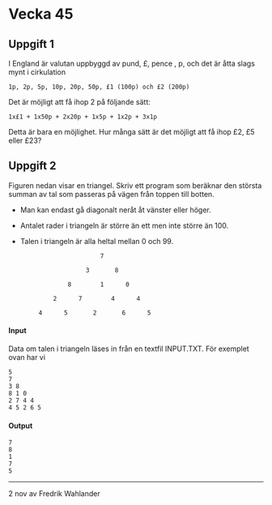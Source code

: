 # __Vecka 45__

## Uppgift 1

I England är valutan uppbyggd av pund, £, pence , p, och det är åtta slags mynt i cirkulation

	1p, 2p, 5p, 10p, 20p, 50p, £1 (100p) och £2 (200p)

Det är möjligt att få ihop 2 på följande sätt:

    1x£1 + 1x50p + 2x20p + 1x5p + 1x2p + 3x1p

Detta är bara en möjlighet. Hur många sätt är det möjligt att få ihop £2, £5 eller £23?

## Uppgift 2

Figuren nedan visar en triangel. Skriv ett program som beräknar den största summan av tal som passeras på vägen från toppen till botten. 
- Man kan endast gå diagonalt neråt åt vänster eller höger.
- Antalet rader i triangeln är större än ett men inte större än 100.
- Talen i triangeln är alla heltal mellan 0 och 99.


                            7
                            
                        3       8
                        
                   8        1      0
                   
               2      7        4      4
               
           4      5       2       6      5

#### Input
Data om talen i triangeln läses in från en textfil INPUT.TXT. För exemplet ovan har vi
```
5
7
3 8
8 1 0
2 7 4 4
4 5 2 6 5
```

#### Output
```
7
8
1
7
5
```

--------------------------
2 nov av Fredrik Wahlander

